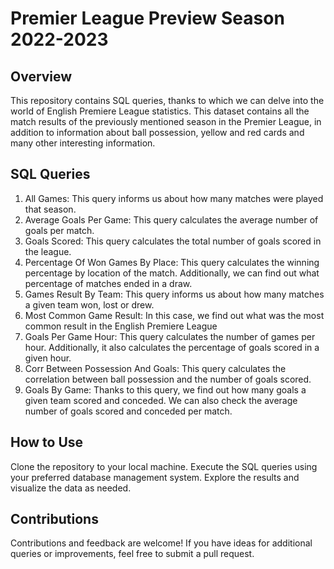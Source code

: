 # Premier League Preview Season 2022-2023
## Overview
This repository contains SQL queries, thanks to which we can delve into the world of English Premiere League statistics. This dataset contains all the match results of the previously mentioned season in the Premier League, in addition to information about ball possession, yellow and red cards and many other interesting information.

## SQL Queries
1. All Games:
This query informs us about how many matches were played that season.
2. Average Goals Per Game:
This query calculates the average number of goals per match.
3. Goals Scored:
This query calculates the total number of goals scored in the league.
4. Percentage Of Won Games By Place:
This query calculates the winning percentage by location of the match. Additionally, we can find out what percentage of matches ended in a draw.
5. Games Result By Team:
This query informs us about how many matches a given team won, lost or drew.
6. Most Common Game Result:
In this case, we find out what was the most common result in the English Premiere League
7. Goals Per Game Hour:
This query calculates the number of games per hour. Additionally, it also calculates the percentage of goals scored in a given hour.
8. Corr Between Possession And Goals:
This query calculates the correlation between ball possession and the number of goals scored.
9. Goals By Game:
Thanks to this query, we find out how many goals a given team scored and conceded. We can also check the average number of goals scored and conceded per match.

## How to Use
Clone the repository to your local machine.
Execute the SQL queries using your preferred database management system.
Explore the results and visualize the data as needed.

## Contributions
Contributions and feedback are welcome! If you have ideas for additional queries or improvements, feel free to submit a pull request.

